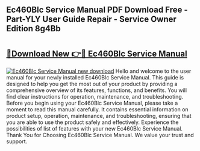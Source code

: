 ## Ec460Blc Service Manual PDF Download Free - Part-YLY User Guide Repair - Service Owner Edition 8g4Bb

# <h2><a href="http://bc76547.oget.top/?id=Ec460Blc+Service+Manual">🔗Download New 👉🔴 Ec460Blc Service Manual</a></h2>

[![Ec460Blc Service Manual new download](https://i.imgur.com/5g1atiW.png)](http://bc76547.oget.top/?id=Ec460Blc+Service+Manual)
Hello and welcome to the user manual for your newly installed Ec460Blc Service Manual. This guide is designed to help you get the most out of your product by providing a comprehensive overview of its features, functions, and benefits. You will find clear instructions for operation, maintenance, and troubleshooting. Before you begin using your Ec460Blc Service Manual, please take a moment to read this manual carefully. It contains essential information on product setup, operation, maintenance, and troubleshooting, ensuring that you are able to use the product safely and effectively. Experience the possibilities of list of features with your new Ec460Blc Service Manual. Thank You for Choosing Ec460Blc Service Manual. We value your trust and support.
